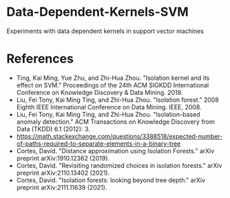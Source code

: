 # Data-Dependent-Kernels-SVM
Experiments with data dependent kernels in support vector machines


# References
* Ting, Kai Ming, Yue Zhu, and Zhi-Hua Zhou. "Isolation kernel and its effect on SVM." Proceedings of the 24th ACM SIGKDD International Conference on Knowledge Discovery & Data Mining. 2018.
* Liu, Fei Tony, Kai Ming Ting, and Zhi-Hua Zhou. "Isolation forest." 2008 Eighth IEEE International Conference on Data Mining. IEEE, 2008.
* Liu, Fei Tony, Kai Ming Ting, and Zhi-Hua Zhou. "Isolation-based anomaly detection." ACM Transactions on Knowledge Discovery from Data (TKDD) 6.1 (2012): 3.
* https://math.stackexchange.com/questions/3388518/expected-number-of-paths-required-to-separate-elements-in-a-binary-tree
* Cortes, David. "Distance approximation using Isolation Forests." arXiv preprint arXiv:1910.12362 (2019).
* Cortes, David. "Revisiting randomized choices in isolation forests." arXiv preprint arXiv:2110.13402 (2021).
* Cortes, David. "Isolation forests: looking beyond tree depth." arXiv preprint arXiv:2111.11639 (2021).
